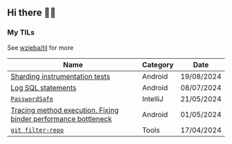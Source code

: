 ## Hi there 👋🏼

### My TILs

See [wzieba/til](https://github.com/wzieba/til) for more
<!-- blog ends -->
| Name | Category | Date |
| ---- | -------- | ---- |
| [Sharding instrumentation tests](https://github.com/wzieba/til/blob/master/Android/instrumentation-tests-sharding.md) | Android | 19/08/2024 |
| [Log SQL statements](https://github.com/wzieba/til/blob/master/Android/log-db-operations.md) | Android | 08/07/2024 |
| [`PasswordSafe`](https://github.com/wzieba/til/blob/master/IntelliJ/passwordsafe.md) | IntelliJ | 21/05/2024 |
| [Tracing method execution. Fixing binder performance bottleneck](https://github.com/wzieba/til/blob/master/Android/tracing-method-execution.md) | Android | 01/05/2024 |
| [`git filter-repo`](https://github.com/wzieba/til/blob/master/Tools/git-filter-repo.md) | Tools | 17/04/2024 |
